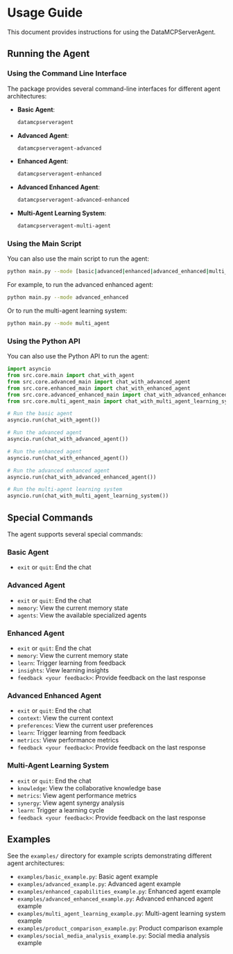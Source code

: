 # Usage Guide

This document provides instructions for using the DataMCPServerAgent.

## Running the Agent

### Using the Command Line Interface

The package provides several command-line interfaces for different agent architectures:

- **Basic Agent**:
  ```bash
  datamcpserveragent
  ```

- **Advanced Agent**:
  ```bash
  datamcpserveragent-advanced
  ```

- **Enhanced Agent**:
  ```bash
  datamcpserveragent-enhanced
  ```

- **Advanced Enhanced Agent**:
  ```bash
  datamcpserveragent-advanced-enhanced
  ```

- **Multi-Agent Learning System**:
  ```bash
  datamcpserveragent-multi-agent
  ```

### Using the Main Script

You can also use the main script to run the agent:

```bash
python main.py --mode [basic|advanced|enhanced|advanced_enhanced|multi_agent]
```

For example, to run the advanced enhanced agent:

```bash
python main.py --mode advanced_enhanced
```

Or to run the multi-agent learning system:

```bash
python main.py --mode multi_agent
```

### Using the Python API

You can also use the Python API to run the agent:

```python
import asyncio
from src.core.main import chat_with_agent
from src.core.advanced_main import chat_with_advanced_agent
from src.core.enhanced_main import chat_with_enhanced_agent
from src.core.advanced_enhanced_main import chat_with_advanced_enhanced_agent
from src.core.multi_agent_main import chat_with_multi_agent_learning_system

# Run the basic agent
asyncio.run(chat_with_agent())

# Run the advanced agent
asyncio.run(chat_with_advanced_agent())

# Run the enhanced agent
asyncio.run(chat_with_enhanced_agent())

# Run the advanced enhanced agent
asyncio.run(chat_with_advanced_enhanced_agent())

# Run the multi-agent learning system
asyncio.run(chat_with_multi_agent_learning_system())
```

## Special Commands

The agent supports several special commands:

### Basic Agent

- `exit` or `quit`: End the chat

### Advanced Agent

- `exit` or `quit`: End the chat
- `memory`: View the current memory state
- `agents`: View the available specialized agents

### Enhanced Agent

- `exit` or `quit`: End the chat
- `memory`: View the current memory state
- `learn`: Trigger learning from feedback
- `insights`: View learning insights
- `feedback <your feedback>`: Provide feedback on the last response

### Advanced Enhanced Agent

- `exit` or `quit`: End the chat
- `context`: View the current context
- `preferences`: View the current user preferences
- `learn`: Trigger learning from feedback
- `metrics`: View performance metrics
- `feedback <your feedback>`: Provide feedback on the last response

### Multi-Agent Learning System

- `exit` or `quit`: End the chat
- `knowledge`: View the collaborative knowledge base
- `metrics`: View agent performance metrics
- `synergy`: View agent synergy analysis
- `learn`: Trigger a learning cycle
- `feedback <your feedback>`: Provide feedback on the last response

## Examples

See the `examples/` directory for example scripts demonstrating different agent architectures:

- `examples/basic_example.py`: Basic agent example
- `examples/advanced_example.py`: Advanced agent example
- `examples/enhanced_capabilities_example.py`: Enhanced agent example
- `examples/advanced_enhanced_example.py`: Advanced enhanced agent example
- `examples/multi_agent_learning_example.py`: Multi-agent learning system example
- `examples/product_comparison_example.py`: Product comparison example
- `examples/social_media_analysis_example.py`: Social media analysis example